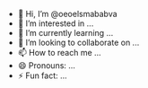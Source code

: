 - 👋 Hi, I’m @oeoelsmababva
- 👀 I’m interested in ...
- 🌱 I’m currently learning ...
- 💞️ I’m looking to collaborate on ...
- 📫 How to reach me ...
- 😄 Pronouns: ...
- ⚡ Fun fact: ...

<!---
oeoelsmababva/oeoelsmababva is a ✨ special ✨ repository because its `README.md` (this file) appears on your GitHub profile.
You can click the Preview link to take a look at your changes.
--->
